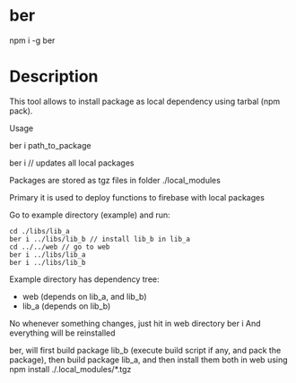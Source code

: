 # ber

npm i -g ber

# Description

This tool allows to install package as local dependency using tarbal (npm pack).

Usage

ber i path_to_package

ber i // updates all local packages

Packages are stored as tgz files in folder ./local_modules

Primary it is used to deploy functions to firebase with local packages

Go to example directory (example) and run:

```
cd ./libs/lib_a
ber i ../libs/lib_b // install lib_b in lib_a
cd ../../web // go to web
ber i ../libs/lib_a
ber i ../libs/lib_b
```
Example directory has dependency tree:

- web (depends on lib_a, and lib_b)
- lib_a (depends on lib_b)

No whenever something changes, just hit in web directory
ber i 
And everything will be reinstalled

ber, will first build package lib_b (execute build script if any, and pack the package), then build package lib_a, and then install them both in web using npm install ./.local_modules/*.tgz
